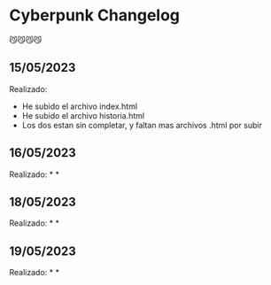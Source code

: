 # Cyberpunk Changelog
😼😼😼😼

## 15/05/2023
Realizado:
* He subido el archivo index.html
* He subido el archivo historia.html
* Los dos estan sin completar, y faltan mas archivos .html por subir
## 16/05/2023
Realizado:
* 
* 

## 18/05/2023
Realizado:
* 
* 


## 19/05/2023
Realizado:
* 
* 



